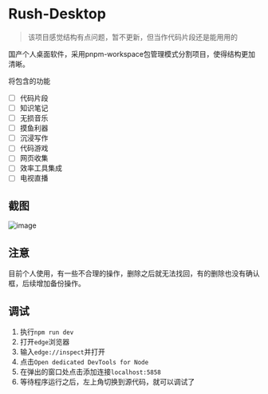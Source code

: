 # Rush-Desktop

> 该项目感觉结构有点问题，暂不更新，但当作代码片段还是能用用的

国产个人桌面软件，采用pnpm-workspace包管理模式分割项目，使得结构更加清晰。

将包含的功能

- [ ] 代码片段
- [ ] 知识笔记
- [ ] 无损音乐
- [ ] 摸鱼利器
- [ ] 沉浸写作
- [ ] 代码游戏
- [ ] 网页收集
- [ ] 效率工具集成
- [ ] 电视直播

## 截图

![image](https://user-images.githubusercontent.com/62639956/183576311-857d0554-18ee-4e50-9a33-4692364d2d75.png)

## 注意

目前个人使用，有一些不合理的操作，删除之后就无法找回，有的删除也没有确认框，后续增加备份操作。

## 调试
1. 执行`npm run dev`
2. 打开`edge`浏览器
3. 输入`edge://inspect`并打开
4. 点击`Open dedicated DevTools for Node`
5. 在弹出的窗口处点击添加连接`localhost:5858`
6. 等待程序运行之后，左上角切换到源代码，就可以调试了
